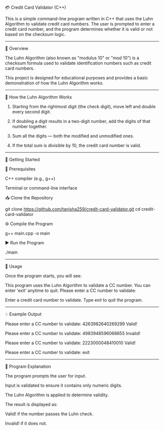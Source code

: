 💳 Credit Card Validator (C++)

This is a simple command-line program written in C++ that uses the Luhn Algorithm to validate credit card numbers. The user is prompted to enter a credit card number, and the program determines whether it is valid or not based on the checksum logic.


---

📌 Overview

The Luhn Algorithm (also known as "modulus 10" or "mod 10") is a checksum formula used to validate identification numbers such as credit card numbers.

This project is designed for educational purposes and provides a basic demonstration of how the Luhn Algorithm works.


---

🧮 How the Luhn Algorithm Works

1. Starting from the rightmost digit (the check digit), move left and double every second digit.


2. If doubling a digit results in a two-digit number, add the digits of that number together.


3. Sum all the digits — both the modified and unmodified ones.


4. If the total sum is divisible by 10, the credit card number is valid.




---

🚀 Getting Started

🔧 Prerequisites

C++ compiler (e.g., g++)

Terminal or command-line interface


📥 Clone the Repository

git clone https://github.com/tanisha259/credit-card-validator.git
cd credit-card-validator

⚙️ Compile the Program

g++ main.cpp -o main

▶️ Run the Program

./main


---

📝 Usage

Once the program starts, you will see:

This program uses the Luhn Algorithm to validate a CC number.
You can enter 'exit' anytime to quit.
Please enter a CC number to validate:

Enter a credit card number to validate. Type exit to quit the program.


---

💡 Example Output

Please enter a CC number to validate: 4263982640269299
Valid!

Please enter a CC number to validate: 4983948596068655
Invalid!

Please enter a CC number to validate: 2223000048410010
Valid!

Please enter a CC number to validate: exit


---

📖 Program Explanation

The program prompts the user for input.

Input is validated to ensure it contains only numeric digits.

The Luhn Algorithm is applied to determine validity.

The result is displayed as:

Valid! if the number passes the Luhn check.

Invalid! if it does not.

